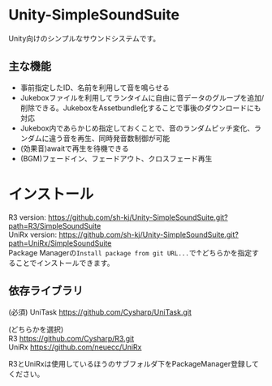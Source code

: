 # Unity-SimpleSoundSuite

Unity向けのシンプルなサウンドシステムです。

## 主な機能

- 事前指定したID、名前を利用して音を鳴らせる
- Jukeboxファイルを利用してランタイムに自由に音データのグループを追加/削除できる。JukeboxをAssetbundle化することで事後のダウンロードにも対応
- Jukebox内であらかじめ指定しておくことで、音のランダムピッチ変化、ランダムに違う音を再生、同時発音数制御が可能
- (効果音)awaitで再生を待機できる
- (BGM)フェードイン、フェードアウト、クロスフェード再生

# インストール

R3 version: https://github.com/sh-kj/Unity-SimpleSoundSuite.git?path=R3/SimpleSoundSuite  
UniRx version: https://github.com/sh-kj/Unity-SimpleSoundSuite.git?path=UniRx/SimpleSoundSuite  
Package Managerの`Install package from git URL...`で↑どちらかを指定することでインストールできます。

## 依存ライブラリ

(必須) UniTask https://github.com/Cysharp/UniTask.git

(どちらかを選択)  
R3 https://github.com/Cysharp/R3.git  
UniRx https://github.com/neuecc/UniRx

R3とUniRxは使用しているほうのサブフォルダ下をPackageManager登録してください。

